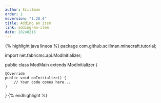 ```yaml
---
author: Scillman
order: 1
mcversion: "1.20.4"
title: Adding an item
link: adding-an-item
date: 20240213
---
```



{% highlight java lineos %}
package com.github.scillman.minecraft.tutorial;

import net.fabricmc.api.ModInitializer;

public class ModMain extends ModInitializer {

    @Override
    public void onInitialize() {
        // Your code comes here...
    }
}
{% endhighlight %}
